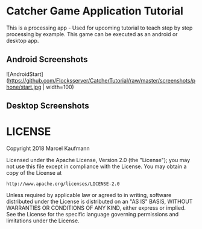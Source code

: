 # Catcher Game Application Tutorial
This is a processing app - Used for upcoming tutorial to teach step by step processing by example. This game can be executed as an android or desktop app.
## Android Screenshots
![AndroidStart](https://github.com/Flocksserver/CatcherTutorial/raw/master/screenshots/phone/start.jpg | width=100)
## Desktop Screenshots

# LICENSE
Copyright 2018 Marcel Kaufmann

Licensed under the Apache License, Version 2.0 (the "License");
you may not use this file except in compliance with the License.
You may obtain a copy of the License at

    http://www.apache.org/licenses/LICENSE-2.0

Unless required by applicable law or agreed to in writing, software
distributed under the License is distributed on an "AS IS" BASIS,
WITHOUT WARRANTIES OR CONDITIONS OF ANY KIND, either express or implied.
See the License for the specific language governing permissions and
limitations under the License.
